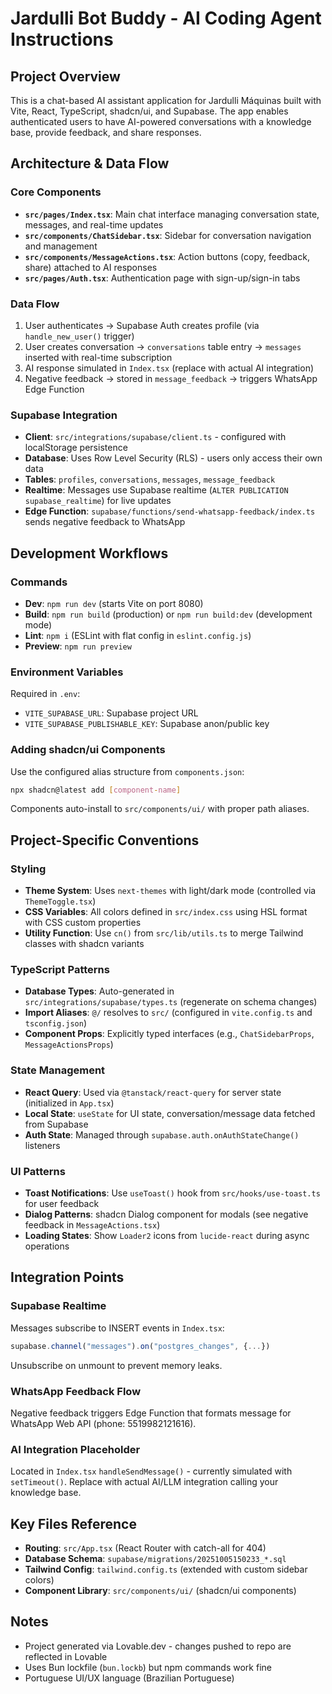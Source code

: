 # Jardulli Bot Buddy - AI Coding Agent Instructions

## Project Overview
This is a chat-based AI assistant application for Jardulli Máquinas built with Vite, React, TypeScript, shadcn/ui, and Supabase. The app enables authenticated users to have AI-powered conversations with a knowledge base, provide feedback, and share responses.

## Architecture & Data Flow

### Core Components
- **`src/pages/Index.tsx`**: Main chat interface managing conversation state, messages, and real-time updates
- **`src/components/ChatSidebar.tsx`**: Sidebar for conversation navigation and management
- **`src/components/MessageActions.tsx`**: Action buttons (copy, feedback, share) attached to AI responses
- **`src/pages/Auth.tsx`**: Authentication page with sign-up/sign-in tabs

### Data Flow
1. User authenticates → Supabase Auth creates profile (via `handle_new_user()` trigger)
2. User creates conversation → `conversations` table entry → `messages` inserted with real-time subscription
3. AI response simulated in `Index.tsx` (replace with actual AI integration)
4. Negative feedback → stored in `message_feedback` → triggers WhatsApp Edge Function

### Supabase Integration
- **Client**: `src/integrations/supabase/client.ts` - configured with localStorage persistence
- **Database**: Uses Row Level Security (RLS) - users only access their own data
- **Tables**: `profiles`, `conversations`, `messages`, `message_feedback`
- **Realtime**: Messages use Supabase realtime (`ALTER PUBLICATION supabase_realtime`) for live updates
- **Edge Function**: `supabase/functions/send-whatsapp-feedback/index.ts` sends negative feedback to WhatsApp

## Development Workflows

### Commands
- **Dev**: `npm run dev` (starts Vite on port 8080)
- **Build**: `npm run build` (production) or `npm run build:dev` (development mode)
- **Lint**: `npm i` (ESLint with flat config in `eslint.config.js`)
- **Preview**: `npm run preview`

### Environment Variables
Required in `.env`:
- `VITE_SUPABASE_URL`: Supabase project URL
- `VITE_SUPABASE_PUBLISHABLE_KEY`: Supabase anon/public key

### Adding shadcn/ui Components
Use the configured alias structure from `components.json`:
```bash
npx shadcn@latest add [component-name]
```
Components auto-install to `src/components/ui/` with proper path aliases.

## Project-Specific Conventions

### Styling
- **Theme System**: Uses `next-themes` with light/dark mode (controlled via `ThemeToggle.tsx`)
- **CSS Variables**: All colors defined in `src/index.css` using HSL format with CSS custom properties
- **Utility Function**: Use `cn()` from `src/lib/utils.ts` to merge Tailwind classes with shadcn variants

### TypeScript Patterns
- **Database Types**: Auto-generated in `src/integrations/supabase/types.ts` (regenerate on schema changes)
- **Import Aliases**: `@/` resolves to `src/` (configured in `vite.config.ts` and `tsconfig.json`)
- **Component Props**: Explicitly typed interfaces (e.g., `ChatSidebarProps`, `MessageActionsProps`)

### State Management
- **React Query**: Used via `@tanstack/react-query` for server state (initialized in `App.tsx`)
- **Local State**: `useState` for UI state, conversation/message data fetched from Supabase
- **Auth State**: Managed through `supabase.auth.onAuthStateChange()` listeners

### UI Patterns
- **Toast Notifications**: Use `useToast()` hook from `src/hooks/use-toast.ts` for user feedback
- **Dialog Patterns**: shadcn Dialog component for modals (see negative feedback in `MessageActions.tsx`)
- **Loading States**: Show `Loader2` icons from `lucide-react` during async operations

## Integration Points

### Supabase Realtime
Messages subscribe to INSERT events in `Index.tsx`:
```typescript
supabase.channel("messages").on("postgres_changes", {...})
```
Unsubscribe on unmount to prevent memory leaks.

### WhatsApp Feedback Flow
Negative feedback triggers Edge Function that formats message for WhatsApp Web API (phone: 5519982121616).

### AI Integration Placeholder
Located in `Index.tsx` `handleSendMessage()` - currently simulated with `setTimeout()`. Replace with actual AI/LLM integration calling your knowledge base.

## Key Files Reference
- **Routing**: `src/App.tsx` (React Router with catch-all for 404)
- **Database Schema**: `supabase/migrations/20251005150233_*.sql`
- **Tailwind Config**: `tailwind.config.ts` (extended with custom sidebar colors)
- **Component Library**: `src/components/ui/` (shadcn/ui components)

## Notes
- Project generated via Lovable.dev - changes pushed to repo are reflected in Lovable
- Uses Bun lockfile (`bun.lockb`) but npm commands work fine
- Portuguese UI/UX language (Brazilian Portuguese)
